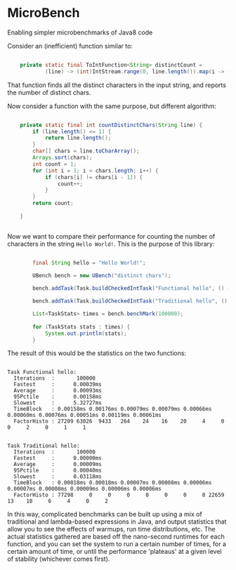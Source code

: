 # MicroBench
Enabling simpler microbenchmarks of Java8 code

Consider an (inefficient) function similar to:

```java

    private static final ToIntFunction<String> distinctCount = 
            (line) -> (int)IntStream.range(0, line.length()).map(i -> (int)line.charAt(i)).distinct().count();
```

That function finds all the distinct characters in the input string, and reports the number of distinct chars.

Now consider a function with the same purpose, but different algorithm:

```java

    private static final int countDistinctChars(String line) {
        if (line.length() <= 1) {
            return line.length();
        }
        char[] chars = line.toCharArray();
        Arrays.sort(chars);
        int count = 1;
        for (int i = 1; i < chars.length; i++) {
            if (chars[i] != chars[i - 1]) {
                count++;
            }
        }
        return count;
        
    }
    
```

Now we want to compare their performance for counting the number of characters in the string `Hello World!`. This is the purpose of this library:

```java

        final String hello = "Hello World!";

        UBench bench = new UBench("distinct chars");
        
        bench.addTask(Task.buildCheckedIntTask("Functional hello", () -> distinctCount.applyAsInt(hello), 9));

        bench.addTask(Task.buildCheckedIntTask("Traditional hello", () -> countDistinctChars(hello), 9));

        List<TaskStats> times = bench.benchMark(100000);
        
        for (TaskStats stats : times) {
            System.out.println(stats);
        }

```

The result of this would be the statistics on the two functions:

```

Task Functional hello:
  Iterations  :       100000
  Fastest     :      0.00039ms
  Average     :      0.00093ms
  95Pctile    :      0.00158ms
  Slowest     :      5.32727ms
  TimeBlock   : 0.00158ms 0.00176ms 0.00079ms 0.00079ms 0.00066ms 0.00060ms 0.00076ms 0.00051ms 0.00119ms 0.00061ms
  FactorHisto : 27209 63026  9433   264    24    16    20     4     0     0     2     0     1     1


Task Traditional hello:
  Iterations  :       100000
  Fastest     :      0.00000ms
  Average     :      0.00009ms
  95Pctile    :      0.00040ms
  Slowest     :      0.03118ms
  TimeBlock   : 0.00018ms 0.00018ms 0.00007ms 0.00008ms 0.00006ms 0.00007ms 0.00008ms 0.00009ms 0.00006ms 0.00006ms
  FactorHisto : 77298     0     0     0     0     0     0     0 22659    13    18     6     4     0     2

```

In this way, complicated benchmarks can be built up using a mix of traditional and lambda-based expressions in Java, and output statistics that allow you to see the effects of warmups, run time distributions, etc. The actual statistics gathered are based off the nano-second runtimes for each function, and you can set the system to run a certain number of times, for a certain amount of time, or until the performance 'plateaus' at a given level of stability (whichever comes first).